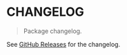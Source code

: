 # CHANGELOG

> Package changelog.

See [GitHub Releases](https://github.com/stdlib-js/math-base-assert-is-prime/releases) for the changelog.